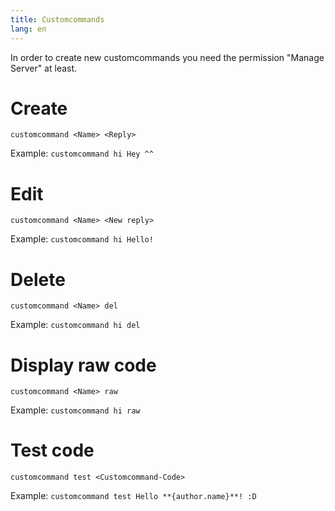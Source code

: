```yaml
---
title: Customcommands
lang: en
---
```


In order to create new customcommands you need the permission "Manage Server" at least.

# Create

`customcommand <Name> <Reply>`

Example:
`customcommand hi Hey ^^`

# Edit

`customcommand <Name> <New reply>`

Example:
`customcommand hi Hello!`

# Delete

`customcommand <Name> del`

Example:
`customcommand hi del`

# Display raw code

`customcommand <Name> raw`

Example:
`customcommand hi raw`

# Test code

`customcommand test <Customcommand-Code>`

Example:
`customcommand test Hello **{author.name}**! :D`
